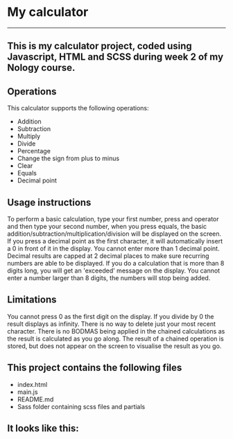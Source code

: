 # My calculator
------------------
This is my calculator project, coded using Javascript, HTML and SCSS during week 2 of my Nology course.
------------------
## Operations

This calculator supports the following operations:
- Addition
- Subtraction
- Multiply
- Divide
- Percentage
- Change the sign from plus to minus
- Clear
- Equals
- Decimal point

## Usage instructions

To perform a basic calculation, type your first number, press and operator and then type your second number, when you press equals, the basic addition/subtraction/multiplication/division will be displayed on the screen. 
If you press a decimal point as the first character, it will automatically insert a 0 in front of it in the display. You cannot enter more than 1 decimal point.
Decimal results are capped at 2 decimal places to make sure recurring numbers are able to be displayed.
If you do a calculation that is more than 8 digits long, you will get an 'exceeded' message on the display.
You cannot enter a number larger than 8 digits, the numbers will stop being added.

## Limitations

You cannot press 0 as the first digit on the display.
If you divide by 0 the result displays as infinity.
There is no way to delete just your most recent character.
There is no BODMAS being applied in the chained calculations as the result is calculated as you go along.
The result of a chained operation is stored, but does not appear on the screen to visualise the result as you go.

## This project contains the following files

- index.html
- main.js
- README.md
- Sass folder containing scss files and partials

## It looks like this:


